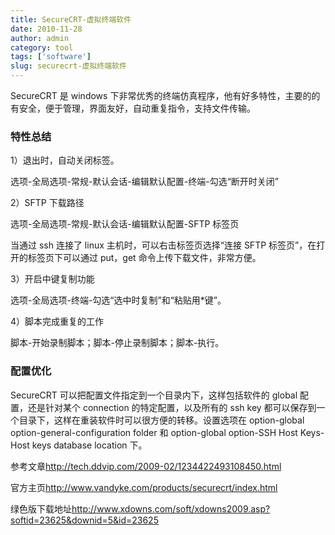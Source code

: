 ```yaml
---
title: SecureCRT-虚拟终端软件
date: 2010-11-28
author: admin
category: tool
tags: ['software']
slug: securecrt-虚拟终端软件
---
```


SecureCRT 是 windows 下非常优秀的终端仿真程序，他有好多特性，主要的的有安全，便于管理，界面友好，自动重复指令，支持文件传输。

### 特性总结

1）退出时，自动关闭标签。

选项-全局选项-常规-默认会话-编辑默认配置-终端-勾选“断开时关闭”

2）SFTP 下载路径

选项-全局选项-常规-默认会话-编辑默认配置-SFTP 标签页

当通过 ssh 连接了 linux 主机时，可以右击标签页选择“连接 SFTP 标签页”，在打开的标签页下可以通过 put，get 命令上传下载文件，非常方便。

3）开启中键复制功能

选项-全局选项-终端-勾选“选中时复制”和“粘贴用\*键”。

4）脚本完成重复的工作

脚本-开始录制脚本；脚本-停止录制脚本；脚本-执行。

### 配置优化

SecureCRT 可以把配置文件指定到一个目录内下，这样包括软件的 global 配置，还是针对某个 connection 的特定配置，以及所有的 ssh
key 都可以保存到一个目录下，这样在重装软件时可以很方便的转移。设置选项在 option-global
option-general-configuration folder 和 option-global option-SSH Host
Keys-Host keys database location 下。

参考文章<http://tech.ddvip.com/2009-02/1234422493108450.html>

官方主页<http://www.vandyke.com/products/securecrt/index.html>

绿色版下载地址<http://www.xdowns.com/soft/xdowns2009.asp?softid=23625&downid=5&id=23625>
